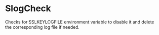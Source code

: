 # SlogCheck
Checks for SSLKEYLOGFILE environment variable to disable it and delete the corresponding log file if needed.
